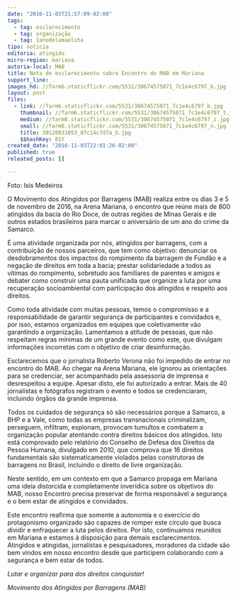 ```yaml
---
date: "2016-11-03T21:57:09-02:00"
tags:
  - tag: esclarecimento
  - tag: organização
  - tag: 1anodelamaeluta
tipo: noticia
editoria: atingido
micro-regiao: mariana
autoria-local: MAB
title: Nota de esclarecimento sobre Encontro do MAB em Mariana
support_line: .
images_hd: //farm6.staticflickr.com/5531/30674575071_7c1e4c6797_b.jpg
layout: post
files:
  - link: //farm6.staticflickr.com/5531/30674575071_7c1e4c6797_b.jpg
    thumbnail: //farm6.staticflickr.com/5531/30674575071_7c1e4c6797_t.jpg
    medium: //farm6.staticflickr.com/5531/30674575071_7c1e4c6797_z.jpg
    small: //farm6.staticflickr.com/5531/30674575071_7c1e4c6797_n.jpg
    title: 30120031053_87c14c7d7a_b.jpg
    $$hashKey: 01Y
created_date: "2016-11-03T22:01:26-02:00"
published: true
releated_posts: []

---
```

<p>Foto: Isis Medeiros</p>

<p>O Movimento dos Atingidos por Barragens (MAB) realiza entre os dias 3 e 5 de novembro de 2016, na Arena Mariana, o encontro que re&uacute;ne mais de 800 atingidos da bacia do Rio Doce, de outras regi&otilde;es de Minas Gerais e de outros estados brasileiros para marcar o anivers&aacute;rio de um ano do crime da Samarco.</p>

<p>&Eacute; uma atividade organizada por n&oacute;s, atingidos por barragens, com a contribui&ccedil;&atilde;o de nossos parceiros, que tem como objetivo: denunciar os desdobramentos dos impactos do rompimento da barragem de Fund&atilde;o e a nega&ccedil;&atilde;o de direitos em toda a bacia; prestar solidariedade a todos as v&iacute;timas do rompimento, sobretudo aos familiares de parentes e amigos e debater como construir uma pauta unificada que organize a luta por uma recupera&ccedil;&atilde;o socioambiental com participa&ccedil;&atilde;o dos atingidos e respeito aos direitos.</p>

<p>Como toda atividade com muitas pessoas, temos o compromisso e a responsabilidade de garantir seguran&ccedil;a de participantes e convidados e, por isso, estamos organizados em equipes que coletivamente v&atilde;o garantindo a organiza&ccedil;&atilde;o. Lamentamos a atitude de pessoas, que n&atilde;o respeitam regras m&iacute;nimas de um grande evento como este, que divulgam informa&ccedil;&otilde;es incorretas com o objetivo de criar desinforma&ccedil;&atilde;o.</p>

<p>Esclarecemos que o jornalista Roberto Verona n&atilde;o foi impedido de entrar no encontro do MAB. Ao chegar na Arena Mariana, ele ignorou as orienta&ccedil;&otilde;es para se credenciar, ser acompanhado pela assessoria de imprensa e desrespeitou a equipe. Apesar disto, ele foi autorizado a entrar. Mais de 40 jornalistas e fot&oacute;grafos registram o evento e todos se credenciaram, incluindo &oacute;rg&atilde;os da grande imprensa.&nbsp;&nbsp;&nbsp;</p>

<p>Todos os cuidados de seguran&ccedil;a s&oacute; s&atilde;o necess&aacute;rios porque a Samarco, a BHP e a Vale, como todas as empresas transnacionais criminalizam, perseguem, infiltram, espionam, provocam tumultos e combatem a organiza&ccedil;&atilde;o popular atentando contra direitos b&aacute;sicos dos atingidos. Isto est&aacute; comprovado pelo relat&oacute;rio do Conselho de Defesa dos Direitos da Pessoa Humana, divulgado em 2010, que comprova que 16 direitos fundamentais s&atilde;o sistematicamente violados pelas construtoras de barragens no Brasil, incluindo o direito de livre organiza&ccedil;&atilde;o.</p>

<p>Neste sentido, em um contexto em que a Samarco propaga em Mariana uma ideia distorcida e completamente inver&iacute;dica sobre os objetivos do MAB, nosso Encontro precisa preservar de forma respons&aacute;vel a seguran&ccedil;a e o bem estar de atingidos e convidados.</p>

<p>Este encontro reafirma que somente a autonomia e o exerc&iacute;cio do protagonismo organizado s&atilde;o capazes de romper este c&iacute;rculo que busca dividir e enfraquecer a luta pelos direitos. Por isto, continuamos reunidos em Mariana e estamos &agrave; disposi&ccedil;&atilde;o para demais esclarecimentos. Atingidos e atingidas, jornalistas e pesquisadores, moradores da cidade s&atilde;o bem vindos em nosso encontro desde que participem colaborando com a seguran&ccedil;a e bem estar de todos.</p>

<p><em>Lutar e organizar para dos direitos conquistar!</em></p>

<p><em>Movimento dos Atingidos por Barragens (MAB)</em></p>
